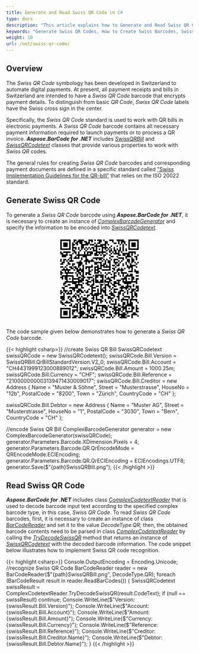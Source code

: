 ```yaml
---
title: Generate and Read Swiss QR Code in C#
type: docs
description: "This article explains how to Generate and Read Swiss QR Codes using Aspose.BarCode for .NET"
keywords: "Generate Swiss QR Codes, How to Create Swiss Barcodes, Swiss QR Code, Aspose.BarCode, Generate Barcode C#"
weight: 10
url: /net/swiss-qr-code/
---
```


## **Overview**
The *Swiss QR Code* symbology has been developed in Switzerland to automate digital payments. At present, all payment receipts and bills in Switzerland are intended to have a *Swiss QR Code* barcode that encrypts payment details. To distinguish from basic *QR Code*, *Swiss QR Code* labels have the Swiss cross sign in the center.  
  
Specifically, the *Swiss QR Code* standard is used to work with QR bills in electronic payments. A *Swiss QR Code* barcode contains all necessary payment information required to launch payments or to process a QR invoice. ***Aspose.BarCode for .NET*** includes [*SwissQRBill*](https://reference.aspose.com/barcode/net/aspose.barcode.complexbarcode/swissqrbill) and [*SwissQRCodetext*](https://reference.aspose.com/barcode/net/aspose.barcode.complexbarcode/swissqrcodetext) classes that provide various properties to work with *Swiss QR* codes.  
  
The general rules for creating *Swiss QR Code* barcodes and corresponding payment documents are defined in a specific standard called ["Swiss Implementation Guidelines for the QR-bill"](https://www.paymentstandards.ch/dam/downloads/ig-qr-bill-en.pdf) that relies on the ISO 20022 standard.

## **Generate Swiss QR Code**
To generate a *Swiss QR Code* barcode using  ***Aspose.BarCode for .NET***, it is necessary to create an instance of [*ComplexBarcodeGenerator*](https://reference.aspose.com/barcode/net/aspose.barcode.complexbarcode/complexbarcodegenerator) and specify the information to be encoded into [*SwissQRCodetext*](https://reference.aspose.com/barcode/net/aspose.barcode.complexbarcode/swissqrcodetext).  

<p align="center"><img src="swissqrbill.png"></p>
  
The code sample given below demonstrates how to generate a *Swiss QR Code* barcode.
  
{{< highlight csharp>}}
//create Swiss QR Bill
SwissQRCodetext swissQRCode = new SwissQRCodetext();
swissQRCode.Bill.Version = SwissQRBill.QrBillStandardVersion.V2_0;
swissQRCode.Bill.Account = "CH4431999123000889012";
swissQRCode.Bill.Amount = 1000.25m;
swissQRCode.Bill.Currency = "CHF";
swissQRCode.Bill.Reference = "210000000003139471430009017";
swissQRCode.Bill.Creditor = new Address
{
    Name = "Muster & Söhne",
    Street = "Musterstrasse",
    HouseNo = "12b",
    PostalCode = "8200",
    Town = "Zürich",
    CountryCode = "CH"
};

swissQRCode.Bill.Debtor = new Address
{
    Name = "Muster AG",
    Street = "Musterstrasse",
    HouseNo = "1",
    PostalCode = "3030",
    Town = "Bern",
    CountryCode = "CH"
};

//encode Swiss QR Bill
ComplexBarcodeGenerator generator = new ComplexBarcodeGenerator(swissQRCode);
generator.Parameters.Barcode.XDimension.Pixels = 4;
generator.Parameters.Barcode.QR.QrEncodeMode = QREncodeMode.ECIEncoding;
generator.Parameters.Barcode.QR.QrECIEncoding = ECIEncodings.UTF8;
generator.Save($"{path}SwissQRBill.png");
{{< /highlight >}}

## **Read Swiss QR Code**
***Aspose.BarCode for .NET*** includes class [*ComplexCodetextReader*](https://reference.aspose.com/barcode/net/aspose.barcode.complexbarcode/complexcodetextreader) that is used to decode barcode input text according to the specified complex barcode type, in this case, *Swiss QR Code*. To read *Swiss QR Code* barcodes, first, it is necessary to create an instance of class [*BarCodeReader*](https://reference.aspose.com/barcode/net/aspose.barcode.barcoderecognition/barcodereader) and set it to the value *DecodeType.QR*; then, the obtained barcode contents need to be parsed in class [*ComplexCodetextReader*](https://reference.aspose.com/barcode/net/aspose.barcode.complexbarcode/complexcodetextreader) by calling the [*TryDecodeSwissQR*](https://reference.aspose.com/barcode/net/aspose.barcode.complexbarcode/complexcodetextreader/methods/trydecodeswissqr) method that returns an instance of [*SwissQRCodetext*](https://reference.aspose.com/barcode/net/aspose.barcode.complexbarcode/swissqrcodetext) with the decoded barcode information. The code snippet below illustrates how to implement Swiss QR code recognition.
  
{{< highlight csharp>}}
Console.OutputEncoding = Encoding.Unicode;
//recognize Swiss QR Code
BarCodeReader reader = new BarCodeReader($"{path}SwissQRBill.png", DecodeType.QR);
foreach (BarCodeResult result in reader.ReadBarCodes())
{
    SwissQRCodetext swissResult = ComplexCodetextReader.TryDecodeSwissQR(result.CodeText);
    if (null == swissResult) continue;
    Console.WriteLine($"Version:{swissResult.Bill.Version}");
    Console.WriteLine($"Account:{swissResult.Bill.Account}");
    Console.WriteLine($"Amount:{swissResult.Bill.Amount}");
    Console.WriteLine($"Currency:{swissResult.Bill.Currency}");
    Console.WriteLine($"Reference:{swissResult.Bill.Reference}");
    Console.WriteLine($"Creditor:{swissResult.Bill.Creditor.Name}");
    Console.WriteLine($"Debtor:{swissResult.Bill.Debtor.Name}");
}
{{< /highlight >}}